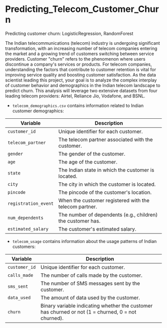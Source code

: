 # Predicting_Telecom_Customer_Churn

Predicting customer churn: LogisticRegression, RandomForest

The Indian telecommunications (telecom) industry is undergoing significant transformation, with an increasing number of telecom companies entering the market and a growing trend of customers switching between service providers. Customer "churn" refers to the phenomenon where users discontinue a company's services or products. For telecom companies, understanding the factors that contribute to customer retention is vital for improving service quality and boosting customer satisfaction. As the data scientist leading this project, your goal is to analyze the complex interplay of customer behavior and demographics in the Indian telecom landscape to predict churn. This analysis will leverage two extensive datasets from four leading telecom providers: Airtel, Reliance Jio, Vodafone, and BSNL.

- `telecom_demographics.csv` contains information related to Indian customer demographics:

| Variable             | Description                                      |
|----------------------|--------------------------------------------------|
| `customer_id `         | Unique identifier for each customer.             |
| `telecom_partner `     | The telecom partner associated with the customer.|
| `gender `              | The gender of the customer.                      |
| `age `                 | The age of the customer.                         |
| `state`                | The Indian state in which the customer is located.|
| `city`                 | The city in which the customer is located.       |
| `pincode`              | The pincode of the customer's location.          |
| `registration_event` | When the customer registered with the telecom partner.|
| `num_dependents`      | The number of dependents (e.g., children) the customer has.|
| `estimated_salary`     | The customer's estimated salary.                 |

- `telecom_usage` contains information about the usage patterns of Indian customers:

| Variable   | Description                                                  |
|------------|--------------------------------------------------------------|
| `customer_id` | Unique identifier for each customer.                         |
| `calls_made` | The number of calls made by the customer.                    |
| `sms_sent`   | The number of SMS messages sent by the customer.             |
| `data_used`  | The amount of data used by the customer.                     |
| `churn`    | Binary variable indicating whether the customer has churned or not (1 = churned, 0 = not churned).|

